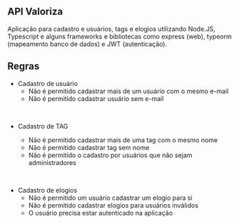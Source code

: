 ## API Valoriza
Aplicação para cadastro e usuários, tags e elogios utilizando Node.JS, Typescript e alguns frameworks e bibliotecas como express (web), typeorm (mapeamento banco de dados) e JWT (autenticação). 

## Regras

- Cadastro de usuário
    -  Não é permitido cadastrar mais de um usuário com o mesmo e-mail
    - Não é permitido cadastrar usuário sem e-mail

&nbsp;
- Cadastro de TAG

    - Não é permitido cadastrar mais de uma tag com o mesmo nome
    - Não é permitido cadastrar tag sem nome
    - Não é permitido o cadastro por usuários que não sejam administradores

&nbsp;
- Cadastro de elogios
    - Não é permitido um usuário cadastrar um elogio para si
    - Não é permitido cadastrar elogios para usuários inválidos
    - O usuário precisa estar autenticado na aplicação
